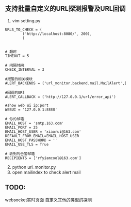 ## 支持批量自定义的URL探测报警及URL回调

1. vim setting.py

```
URLS_TO_CHECK = (
        ('http://localhost:8080/', 200),
        )


# 超时
TIMEOUT = 5

# 间隔时间
CHECK_INTERVAL = 3

#报警的相关模块
ALERT_BACKENDS = ('url_monitor.backend.mail.MailAlert',)

#回调的URl
ALERT_CALLBACK = ('http://127.0.0.1/url/error_api')

#show web ui ip:port
WEBUI = '127.0.0.1:8888'

# 你的邮箱
EMAIL_HOST = 'smtp.163.com'
EMAIL_PORT = 25
EMAIL_HOST_USER = 'xiaorui@163.com'
DEFAULT_FROM_EMAIL=EMAIL_HOST_USER
EMAIL_HOST_PASSWORD = ''
EMAIL_USE_TLS = True

# 收到的告警邮箱
RECIPIENTS = ['rfyiamcool@163.com']

```

2. python url_monitor.py
3. open mailindex to check alert mail

## TODO:

websocket实时页面
自定义其他的类型的探测

